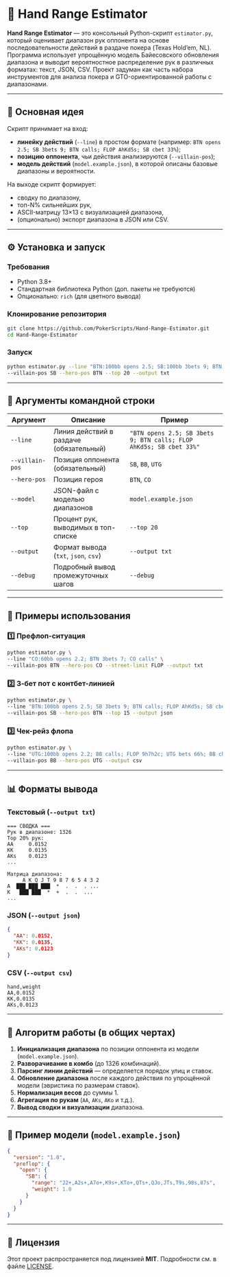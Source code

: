 # 🧠 Hand Range Estimator

**Hand Range Estimator** — это консольный Python-скрипт `estimator.py`, который оценивает диапазон рук оппонента на основе последовательности действий в раздаче покера (Texas Hold’em, NL). Программа использует упрощённую модель Байесовского обновления диапазона и выводит вероятностное распределение рук в различных форматах: текст, JSON, CSV. Проект задуман как часть набора инструментов для анализа покера и GTO-ориентированной работы с диапазонами.

---

## 🎯 Основная идея

Скрипт принимает на вход:
- **линейку действий** (`--line`) в простом формате (например: `BTN opens 2.5; SB 3bets 9; BTN calls; FLOP AhKd5s; SB cbet 33%`);
- **позицию оппонента**, чьи действия анализируются (`--villain-pos`);
- **модель действий** (`model.example.json`), в которой описаны базовые диапазоны и вероятности.

На выходе скрипт формирует:
- сводку по диапазону,
- топ-N% сильнейших рук,
- ASCII-матрицу 13×13 с визуализацией диапазона,
- (опционально) экспорт диапазона в JSON или CSV.

---

## ⚙️ Установка и запуск

### Требования
- Python 3.8+
- Стандартная библиотека Python (доп. пакеты не требуются)
- Опционально: `rich` (для цветного вывода)

### Клонирование репозитория
```bash
git clone https://github.com/PokerScripts/Hand-Range-Estimator.git
cd Hand-Range-Estimator
````

### Запуск

```bash
python estimator.py --line "BTN:100bb opens 2.5; SB:100bb 3bets 9; BTN calls; FLOP AhKd5s; SB cbet 33%; BTN calls" \
--villain-pos SB --hero-pos BTN --top 20 --output txt
```

---

## 🧩 Аргументы командной строки

| Аргумент        | Описание                                | Пример                                                             |
| --------------- | --------------------------------------- | ------------------------------------------------------------------ |
| `--line`        | Линия действий в раздаче (обязательный) | `"BTN opens 2.5; SB 3bets 9; BTN calls; FLOP AhKd5s; SB cbet 33%"` |
| `--villain-pos` | Позиция оппонента (обязательный)        | `SB`, `BB`, `UTG`                                                  |
| `--hero-pos`    | Позиция героя                           | `BTN`, `CO`                                                        |
| `--model`       | JSON-файл с моделью диапазонов          | `model.example.json`                                               |
| `--top`         | Процент рук, выводимых в топ-списке     | `--top 20`                                                         |
| `--output`      | Формат вывода (`txt`, `json`, `csv`)    | `--output txt`                                                     |
| `--debug`       | Подробный вывод промежуточных шагов     | `--debug`                                                          |

---

## 🧮 Примеры использования

### 1️⃣ Префлоп-ситуация

```bash
python estimator.py \
--line "CO:60bb opens 2.2; BTN 3bets 7; CO calls" \
--villain-pos BTN --hero-pos CO --street-limit FLOP --output txt
```

### 2️⃣ 3-бет пот с контбет-линией

```bash
python estimator.py \
--line "BTN:100bb opens 2.5; SB 3bets 9; BTN calls; FLOP AhKd5s; SB cbet 33%; BTN calls" \
--villain-pos SB --hero-pos BTN --top 15 --output json
```

### 3️⃣ Чек-рейз флопа

```bash
python estimator.py \
--line "UTG:100bb opens 2.2; BB calls; FLOP 9h7h2c; UTG bets 66%; BB check-raise 28%; UTG calls" \
--villain-pos BB --hero-pos UTG --output csv
```

---

## 📊 Форматы вывода

### Текстовый (`--output txt`)

```
=== СВОДКА ===
Рук в диапазоне: 1326
Top 20% рук:
AA     0.0152
KK     0.0135
AKs    0.0123
...

Матрица диапазона:
     A K Q J T 9 8 7 6 5 4 3 2
A  ███ ███ ███  *  .  .  . ...
K   ███ ███  *  +  .  .  ...
...
```

### JSON (`--output json`)

```json
{
  "AA": 0.0152,
  "KK": 0.0135,
  "AKs": 0.0123
}
```

### CSV (`--output csv`)

```csv
hand,weight
AA,0.0152
KK,0.0135
AKs,0.0123
```

---

## 🧠 Алгоритм работы (в общих чертах)

1. **Инициализация диапазона** по позиции оппонента из модели (`model.example.json`).
2. **Разворачивание в комбо** (до 1326 комбинаций).
3. **Парсинг линии действий** — определяется порядок улиц и ставок.
4. **Обновление диапазона** после каждого действия по упрощённой модели (эвристика по размерам ставок).
5. **Нормализация весов** до суммы 1.
6. **Агрегация по рукам** (`AA`, `AKs`, `AKo` и т.д.).
7. **Вывод сводки и визуализации** диапазона.

---

## 🧩 Пример модели (`model.example.json`)

```json
{
  "version": "1.0",
  "preflop": {
    "open": {
      "SB": {
        "range": "22+,A2s+,A7o+,K9s+,KTo+,QTs+,QJo,JTs,T9s,98s,87s",
        "weight": 1.0
      }
    }
  }
}
```

---

## 📜 Лицензия

Этот проект распространяется под лицензией **MIT**. Подробности см. в файле [LICENSE](LICENSE).
